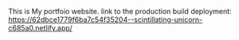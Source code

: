 This is My portfoio website.
link to the production build deployment:
https://62dbce1779f6ba7c54f35204--scintillating-unicorn-c685a0.netlify.app/
